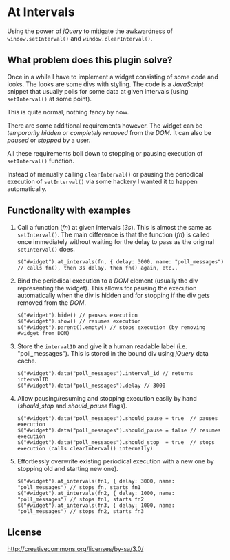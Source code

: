 At Intervals
============

Using the power of *jQuery* to mitigate the awkwardness 
of `window.setInterval()` and `window.clearInterval()`.


What problem does this plugin solve?
------------------------------------

Once in a while I have to implement a widget consisting of some code and looks.
The looks are some divs with styling. The code is a *JavaScript* snippet that usually 
polls for some data at given intervals (using `setInterval()` at some point).

This is quite normal, nothing fancy by now.

There are some additional requirements however. The widget can be _temporarily hidden_
or _completely removed_ from the *DOM*. It can also be _paused_ or _stopped_ by a user.

All these requirements boil down to stopping or pausing execution of `setInterval()` function.

Instead of manually calling `clearInterval()` or pausing the periodical execution of `setInterval()`
via some hackery I wanted it to happen automatically.


Functionality with examples
---------------------------

1.  Call a function (_fn_) at given intervals (_3s_). This is almost the same as `setInterval()`.
    The main difference is that the function (_fn_) is called once immediately without waiting 
    for the delay to pass as the original `setInterval()` does.

        $("#widget").at_intervals(fn, { delay: 3000, name: "poll_messages") // calls fn(), then 3s delay, then fn() again, etc..

2.  Bind the periodical execution to a *DOM* element (usually the div representing the widget).
    This allows for pausing the execution automatically when the div is hidden and for stopping
    if the div gets removed from the *DOM*.

        $("#widget").hide() // pauses execution
        $("#widget").show() // resumes execution
        $("#widget").parent().empty() // stops execution (by removing #widget from DOM)

3.  Store the `intervalID` and give it a human readable label (i.e. "poll\_messages").
    This is stored in the bound div using *jQuery* data cache.

        $("#widget").data("poll_messages").interval_id // returns intervalID
        $("#widget").data("poll_messages").delay // 3000

4.  Allow pausing/resuming and stopping execution easily by hand (_should\_stop_ and _should\_pause_ flags).

        $("#widget").data("poll_messages").should_pause = true  // pauses execution
        $("#widget").data("poll_messages").should_pause = false // resumes execution  
        $("#widget").data("poll_messages").should_stop  = true  // stops execution (calls clearInterval() internally)

5.  Effortlessly overwrite existing periodical execution with a new one by stopping old and starting new one).
    
        $("#widget").at_intervals(fn1, { delay: 3000, name: "poll_messages") // stops fn, starts fn1
        $("#widget").at_intervals(fn2, { delay: 1000, name: "poll_messages") // stops fn1, starts fn2
        $("#widget").at_intervals(fn3, { delay: 1000, name: "poll_messages") // stops fn2, starts fn3

License
-------

http://creativecommons.org/licenses/by-sa/3.0/
